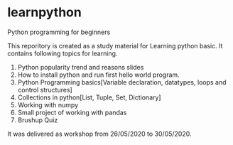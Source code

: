 # learnpython
Python programming for beginners

This reporitory is created as a study material for Learning python basic.
It contains following topics for learning.

1. Python popularity trend and reasons slides
2. How to install python and run first hello world program.
3. Python Programming basics[Variable declaration, datatypes, loops and control structures]
4. Collections in python[List, Tuple, Set, Dictionary]
5. Working with numpy
6. Small project of working with pandas
7. Brushup Quiz


It was delivered as workshop from 26/05/2020 to 30/05/2020.

 
